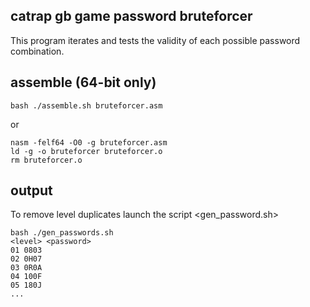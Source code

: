 ## catrap gb game password bruteforcer

This program iterates and tests the validity of each possible password combination. 

## assemble (64-bit only)
```
bash ./assemble.sh bruteforcer.asm
```
or
```
nasm -felf64 -O0 -g bruteforcer.asm
ld -g -o bruteforcer bruteforcer.o
rm bruteforcer.o
```
## output

To remove level duplicates launch the script <gen_password.sh>
```
bash ./gen_passwords.sh
<level> <password>
01 0803
02 0H07
03 0R0A
04 100F
05 180J
...
```

